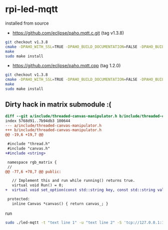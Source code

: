 # rpi-led-mqtt

installed from source

* <https://github.com/eclipse/paho.mqtt.c.git> (tag v1.3.8)

```bash
git checkout v1.3.8
cmake -DPAHO_WITH_SSL=TRUE -DPAHO_BUILD_DOCUMENTATION=FALSE -DPAHO_BUILD_STATIC=TRUE -DPAHO_BUILD_SAMPLES=TRUE
make
sudo make install
```

* <https://github.com/eclipse/paho.mqtt.cpp> (tag 1.2.0)

```bash
git checkout v1.3.8
cmake -DPAHO_WITH_SSL=TRUE -DPAHO_BUILD_DOCUMENTATION=FALSE -DPAHO_BUILD_STATIC=TRUE -DPAHO_BUILD_SAMPLES=TRUE
make
sudo make install
```

## Dirty hack in matrix submodule :(

```diff
diff --git a/include/threaded-canvas-manipulator.h b/include/threaded-canvas-manipulator.h
index 5768d91..7b94db3 100644
--- a/include/threaded-canvas-manipulator.h
+++ b/include/threaded-canvas-manipulator.h
@@ -19,6 +19,7 @@

 #include "thread.h"
 #include "canvas.h"
+#include <string>

 namespace rgb_matrix {
 //
@@ -77,6 +78,7 @@ public:

   // Implement this and run while running() returns true.
   virtual void Run() = 0;
+  virtual void set_option(const std::string key, const std::string value) {};

 protected:
   inline Canvas *canvas() { return canvas_; }
```


run

```bash
sudo ./led-mqtt -t "text line 1" -u "text line 2" -S 'tcp://127.0.0.1:1883'
```
